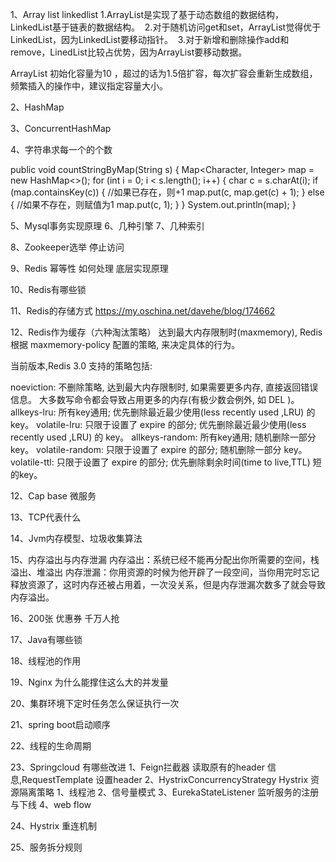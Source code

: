 1、Array list linkedlist 
   1.ArrayList是实现了基于动态数组的数据结构，LinkedList基于链表的数据结构。 
   2.对于随机访问get和set，ArrayList觉得优于LinkedList，因为LinkedList要移动指针。 
   3.对于新增和删除操作add和remove，LinedList比较占优势，因为ArrayList要移动数据。

   ArrayList 初始化容量为10 ，超过的话为1.5倍扩容，每次扩容会重新生成数组，频繁插入的操作中，建议指定容量大小。

2、HashMap

3、ConcurrentHashMap


4、字符串求每一个的个数

 public void countStringByMap(String s) {
    Map<Character, Integer> map = new HashMap<>();
    for (int i = 0; i < s.length(); i++) {
        char c = s.charAt(i);
        if (map.containsKey(c)) {  //如果已存在，则+1
            map.put(c, map.get(c) + 1);
        } else {  //如果不存在，则赋值为1
            map.put(c, 1);
        }
    }
    System.out.println(map);
}

5、Mysql事务实现原理
6、几种引擎
7、几种索引

8、Zookeeper选举 停止访问

9、Redis 幂等性 如何处理 底层实现原理

10、Redis有哪些锁

11、Redis的存储方式
       https://my.oschina.net/davehe/blog/174662

12、Redis作为缓存（六种淘汰策略）
   达到最大内存限制时(maxmemory), Redis 根据 maxmemory-policy 配置的策略, 来决定具体的行为。

  当前版本,Redis 3.0 支持的策略包括:

  noeviction: 不删除策略, 达到最大内存限制时, 如果需要更多内存, 直接返回错误信息。 大多数写命令都会导致占用更多的内存(有极少数会例外, 如 DEL )。
  allkeys-lru: 所有key通用; 优先删除最近最少使用(less recently used ,LRU) 的 key。
  volatile-lru: 只限于设置了 expire 的部分; 优先删除最近最少使用(less recently used ,LRU) 的 key。
  allkeys-random: 所有key通用; 随机删除一部分 key。
  volatile-random: 只限于设置了 expire 的部分; 随机删除一部分 key。
  volatile-ttl: 只限于设置了 expire 的部分; 优先删除剩余时间(time to live,TTL) 短的key。


12、Cap base 微服务

13、TCP代表什么

14、Jvm内存模型、垃圾收集算法

15、内存溢出与内存泄漏
   内存溢出：系统已经不能再分配出你所需要的空间，栈溢出、堆溢出
   内存泄漏：你用资源的时候为他开辟了一段空间，当你用完时忘记释放资源了，这时内存还被占用着，一次没关系，但是内存泄漏次数多了就会导致内存溢出。

16、200张 优惠券 千万人抢

17、Java有哪些锁

18、线程池的作用

19、Nginx 为什么能撑住这么大的并发量

20、集群环境下定时任务怎么保证执行一次

21、spring boot启动顺序

22、线程的生命周期

23、Springcloud 有哪些改进
  1、Feign拦截器 读取原有的header 信息,RequestTemplate 设置header
  2、HystrixConcurrencyStrategy
  Hystrix 资源隔离策略 1、线程池 2、信号量模式
  3、EurekaStateListener 监听服务的注册与下线
  4、web flow  

24、Hystrix 重连机制

25、服务拆分规则
